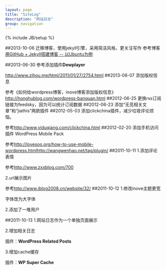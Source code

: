 ```yaml
---
layout: page
title: "SiteLog"
description: "网站日志"
group: navigation
---
```

{% include JB/setup %}

##2013-10-06
迁移博客，使用jekyll引擎，采用简洁风格，更关注写作
参考博客[用GitHub + Jekyll搭建博客 -- 以Ubuntu为例](http://trefoil.github.io/2013/10/05/jekyll.html)

##2013-06-30
参考添加插件**Dewplayer**

<http://www.zihou.me/html/2011/01/27/2754.html>
##2013-06-07
添加版权信息

参考《如何给wordpress博客，inove博客添加版权信息》<http://honghublog.com/wordpress-banquan.html>
##2012-06-25
更换rss订阅链接为feedsky，因为可以统计订阅数据
##2012-06-23
添加“无觅相关文章”和“jiathis”两款插件
##2012-05-03
添加clickchina插件，减少垃圾评论烦恼。

参考<http://www.yiduqiang.com/clickchina.html>
##2012-02-20
添加手机访问插件 WordPress Mobile Pack

参考<http://lovesoo.org/how-to-use-mobile-wordpress.html><http://wangwenhao.net/tag/plugin/>
##2011-10-11
1.添加评论表情

参考<http://www.zxxblog.com/700>

2.url展示图片

参考<http://www.iblog2008.cn/website/32/>
##2011-10-12
1.修改inove主题更宽

字体改为大字体

2.添加了一堆用户

##2011-10-13
1.网站日志作为一个单独页面展示

2.增加相关日志

插件：<strong>WordPress Related Posts</strong>

3.增加cache缓存

插件：**WP Super Cache**
